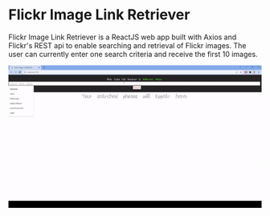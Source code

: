 # Flickr Image Link Retriever

Flickr Image Link Retriever is a ReactJS web app built with Axios and Flickr's REST api to enable searching and retrieval of Flickr images. The user can currently enter one search criteria and receive the first 10 images.

![](FlickrApp.gif)